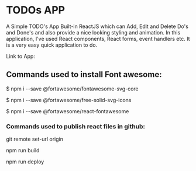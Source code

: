 # TODOs APP

A Simple TODO's App Built-in ReactJS which can Add, Edit and Delete Do's and Done's and also provide a nice looking styling and animation. In this application, I've used React components, React forms, event handlers etc. It is a very easy quick application to do.

Link to App:

## Commands used to install Font awesome:

$ npm i --save @fortawesome/fontawesome-svg-core

$ npm i --save @fortawesome/free-solid-svg-icons

$ npm i --save @fortawesome/react-fontawesome

### Commands used to publish react files in github:

git remote set-url origin

npm run build

npm run deploy
